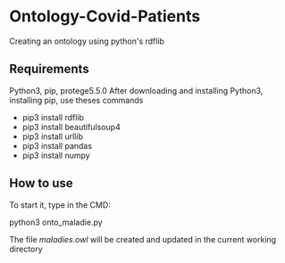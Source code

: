 # Ontology-Covid-Patients
Creating an ontology using python's rdflib

## Requirements
Python3, pip, protege5.5.0
After downloading and installing Python3, installing pip, use theses commands 
- pip3 install rdflib
- pip3 install beautifulsoup4
- pip3 install urllib
- pip3 install pandas
- pip3 install numpy
## How to use
To start it, type in the CMD:

python3 onto_maladie.py 

The file *maladies.owl* will be created and updated in the current working directory 
